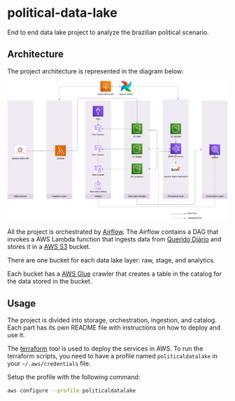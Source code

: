 # political-data-lake

End to end data lake project to analyze the brazilian political scenario.

## Architecture

The project architecture is represented in the diagram below:

![Architecture](./assets/political-data-lake.png)

All the project is orchestrated by [Airflow](https://airflow.apache.org).
The Airflow contains a DAG that invokes a AWS Lambda function that ingests data from [Querido Diário](https://queridodiario.ok.org.br) and stores it in a [AWS S3](https://aws.amazon.com/s3) bucket.

There are one bucket for each data lake layer: raw, stage, and analytics.

Each bucket has a [AWS Glue](https://aws.amazon.com/glue) crawler that creates a table in the catalog for the data stored in the bucket.

## Usage
The project is divided into storage, orchestration, ingestion, and catalog.
Each part has its own README file with instructions on how to deploy and use it.

The [terraform](https://www.terraform.io) tool is used to deploy the services in AWS.
To run the terraform scripts, you need to have a profile named `politicaldatalake` in your `~/.aws/credentials` file.

Setup the profile with the following command:
```sh
aws configure --profile politicaldatalake
```
